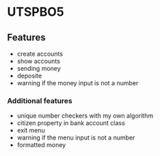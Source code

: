 # UTSPBO5

## Features
- create accounts
- show accounts
- sending money 
- deposite
- warning if the money input is not a number

### Additional features
- unique number checkers with my own algorithm
- citizen property in bank account class
- exit menu
- warning if the menu input is not a number
- formatted money
